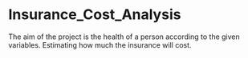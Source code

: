 # Insurance_Cost_Analysis
 The aim of the project is the health of a person according to the given variables. Estimating how much the insurance will cost.
